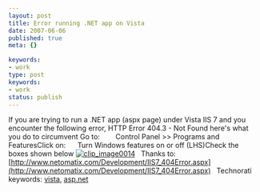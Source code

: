 ```yaml
---
layout: post
title: Error running .NET app on Vista
date: 2007-06-06
published: true
meta: {}

keywords:
- work
type: post
keywords:
- work
status: publish
---
```



If you are trying to run a .NET app (aspx page) under Vista IIS 7 and you encounter the following error,  HTTP Error 404.3 - Not Found  here's what you do to circumvent  Go to:        Control Panel >> Programs and FeaturesClick on:      Turn Windows features on or off (LHS)Check the boxes shown below  [![clip_image0014](http://blog.andyeick.com/content/binary/WindowsLiveWriter/Errorrunning.NETapponVista_69A7/clip_image0014_thumb.jpg)](http://blog.andyeick.com/content/binary/WindowsLiveWriter/Errorrunning.NETapponVista_69A7/clip_image0014.jpg)     Thanks to:  [http://www.netomatix.com/Development/IIS7_404Error.aspx](http://www.netomatix.com/Development/IIS7_404Error.aspx)   Technorati keywords: [vista](http://technorati.com/tags/vista), [asp.net](http://technorati.com/tags/asp.net)


